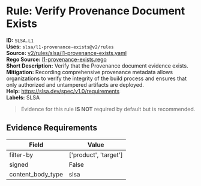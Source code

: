 # Rule: Verify Provenance Document Exists  
**ID:** `SLSA.L1`  
**Uses:** `slsa/l1-provenance-exists@v2/rules`  
**Source:** [v2/rules/slsa/l1-provenance-exists.yaml](https://github.com/scribe-public/sample-policies/v2/rules/slsa/l1-provenance-exists.yaml)  
**Rego Source:** [l1-provenance-exists.rego](https://github.com/scribe-public/sample-policies/v2/rules/slsa/l1-provenance-exists.rego)  
**Short Description:** Verify that the Provenance document evidence exists.  
**Mitigation:** Recording comprehensive provenance metadata allows organizations to verify the integrity of the build process and ensures that only authorized and untampered artifacts are deployed.  
**Help:** https://slsa.dev/spec/v1.0/requirements  
**Labels:** SLSA  
> Evidence for this rule **IS NOT** required by default but is recommended.


## Evidence Requirements  
| Field | Value |
|-------|-------|
| filter-by | ['product', 'target'] |
| signed | False |
| content_body_type | slsa |

